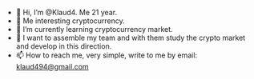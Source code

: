 - 👋 Hi, I’m @Klaud4. Me 21 year.
- 👀 Me interesting cryptocurrency.
- 🌱 I’m currently learning cryptocurrency market.
- 💞️ I want to assemble my team and with them study the crypto market and develop in this direction. 
- 📫 How to reach me, very simple, write to me by email: klaud494@gmail.com
